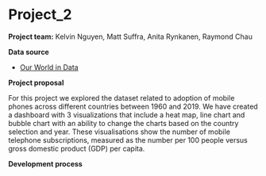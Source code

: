 # Project_2

**Project team:**
Kelvin Nguyen,
Matt Suffra,
Anita Rynkanen,
Raymond Chau

**Data source**
* [Our World in Data](https://ourworldindata.org/technology-adoption)

**Project proposal**
 
For this project we explored the dataset related to adoption of mobile phones across different countries between 1960 and 2019. 
We have created a dashboard with 3 visualizations that include a heat map, line chart and bubble chart with an ability to change the charts based on the country selection and year. These visualisations show the number of mobile telephone subscriptions, measured as the number per 100 people versus gross domestic product (GDP) per capita.

**Development process**

